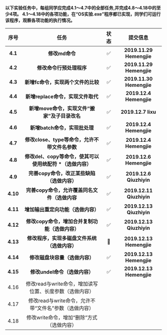 **以下实验任务中，每组同学应完成4.1～4.7中的全部任务,并完成4.8～4.18中的至少4项。
4.1～4.18中的各项功能，在“OS实验.exe”程序都已实现，同学们可运行该程序，观察各项功能的执行情况。**


序号|任务|状态|提交信息
:-:|:-:|:-:|:-:
**4.1**|**修改md命令**|✅|**2019.11.29 Hemengjie**
**4.2**|**修改命令行预处理程序**|✅|**2019.11.29 Hemengjie**
**4.3**|**新增fc命令，实现两个文件的比较**|✅|**2019.11.30 Hemengjie**
**4.4**|**新增replace命令，实现文件取代**|✅|**2019.12.4 Hemengjie**
**4.5**|**新增move命令，实现文件“搬家”及子目录改名**|✅|**2019.12.7 lixu**
**4.6**|**新增batch命令，实现批处理**|✅|**2019.12.4 Hemengjie**
**4.7**|**修改close、type等命令，允许不带文件名参数**|✅|**2019.12.4 Hemengjie**
**4.8**|**修改del、copy等命令，使其可以使用统配符 \*（选做内容）**|✅|**2019.12.6 Hemengjie**
**4.9**|**完善copy命令，改正某些缺陷（选做内容）**|✅|**2019.12.6 Qiuzhiyin**
**4.10**|**完善copy命令，允许覆盖同名文件（选做内容**|✅|**2019.12.11 Qiuzhiyin**
**4.11**|**增加输出重定向功能（选做内容）**|✅|**2019.12.13 Qiuzhiyin**
**4.12**|**修改copy命令，增加合并复制功能（选做内容）**|✅|**2019.12.13 Qiuzhiyin**
**4.13**|**修改程序，实现多磁盘文件系统（选做内容）**|💫|**2019.12.13 Hemengjie**
**4.14**|**修改磁盘块容量（选做内容）**|✅|**2019.12.13 Hemengjie**
**4.15**|**修改undel命令（选做内容）**|✅|**2019.12.13 Hemengjie**
4.16 |修改read与write命令，增加读写位置、长度参数（选做内容）|
4.17 |修改read与write命令，允许不带“文件名”参数（选做内容）|
4.18 |修改write命令，增加“删除”方式（选做内容）|
